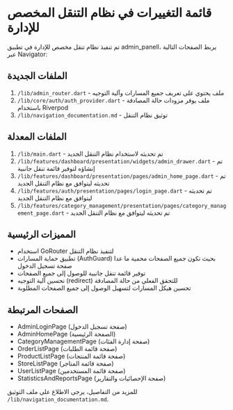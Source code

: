 # قائمة التغييرات في نظام التنقل المخصص للإدارة

تم تنفيذ نظام تنقل مخصص للإدارة في تطبيق admin_panell، يربط الصفحات التالية عبر Navigator:

## الملفات الجديدة
1. `/lib/admin_router.dart` - ملف يحتوي على تعريف جميع المسارات وآلية التوجيه
2. `/lib/core/auth/auth_provider.dart` - ملف يوفر مزودات حالة المصادقة باستخدام Riverpod
3. `/lib/navigation_documentation.md` - توثيق نظام التنقل

## الملفات المعدلة
1. `/lib/main.dart` - تم تحديثه لاستخدام نظام التنقل الجديد
2. `/lib/features/dashboard/presentation/widgets/admin_drawer.dart` - تم إنشاؤه لتوفير قائمة تنقل جانبية
3. `/lib/features/dashboard/presentation/pages/admin_home_page.dart` - تم تحديثه ليتوافق مع نظام التنقل الجديد
4. `/lib/features/auth/presentation/pages/login_page.dart` - تم تحديثه ليتوافق مع نظام التنقل الجديد
5. `/lib/features/category_management/presentation/pages/category_management_page.dart` - تم تحديثه ليتوافق مع نظام التنقل الجديد

## المميزات الرئيسية
- استخدام GoRouter لتنفيذ نظام التنقل
- تطبيق حماية المسارات (AuthGuard) بحيث تكون جميع الصفحات محمية ما عدا صفحة تسجيل الدخول
- توفير قائمة تنقل جانبية للوصول إلى جميع الصفحات
- تحسين آلية التوجيه (redirect) للتحقق الفعلي من حالة المصادقة
- تحسين هيكل المسارات لتسهيل الوصول إلى جميع الصفحات المطلوبة

## الصفحات المرتبطة
- AdminLoginPage (صفحة تسجيل الدخول)
- AdminHomePage (الصفحة الرئيسية)
- CategoryManagementPage (صفحة إدارة الفئات)
- OrderListPage (صفحة قائمة الطلبات)
- ProductListPage (صفحة قائمة المنتجات)
- StoreListPage (صفحة قائمة المتاجر)
- UserListPage (صفحة قائمة المستخدمين)
- StatisticsAndReportsPage (صفحة الإحصائيات والتقارير)

للمزيد من التفاصيل، يرجى الاطلاع على ملف التوثيق `/lib/navigation_documentation.md`.
